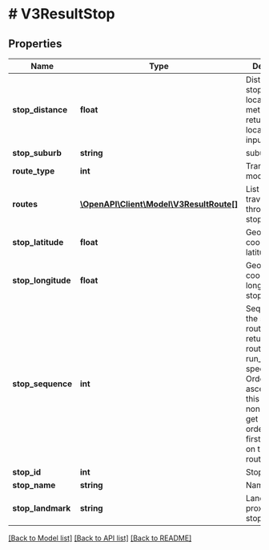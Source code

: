 # # V3ResultStop

## Properties

Name | Type | Description | Notes
------------ | ------------- | ------------- | -------------
**stop_distance** | **float** | Distance of stop from input location (in metres); returns 0 if no location is input | [optional]
**stop_suburb** | **string** | suburb of stop | [optional]
**route_type** | **int** | Transport mode identifier | [optional]
**routes** | [**\OpenAPI\Client\Model\V3ResultRoute[]**](V3ResultRoute.md) | List of routes travelling through the stop | [optional]
**stop_latitude** | **float** | Geographic coordinate of latitude at stop | [optional]
**stop_longitude** | **float** | Geographic coordinate of longitude at stop | [optional]
**stop_sequence** | **int** | Sequence of the stop on the route/run; return 0 when route_id or run_id not specified. Order ascendingly by this field (when non zero) to get physical order (earliest first) of stops on the route_id/run_id. | [optional]
**stop_id** | **int** | Stop identifier | [optional]
**stop_name** | **string** | Name of stop | [optional]
**stop_landmark** | **string** | Landmark in proximity of stop | [optional]

[[Back to Model list]](../../README.md#models) [[Back to API list]](../../README.md#endpoints) [[Back to README]](../../README.md)
